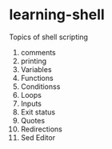 # learning-shell

Topics of shell scripting

1. comments
2. printing
3. Variables
4. Functions
5. Conditionss
6. Loops
7. Inputs
8. Exit status
9. Quotes
10. Redirections
11. Sed Editor